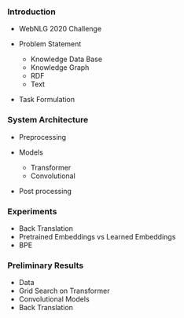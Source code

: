 ### Introduction

+ WebNLG 2020 Challenge

+ Problem Statement
  + Knowledge Data Base
  + Knowledge Graph
  + RDF
  + Text
+ Task Formulation

### System Architecture

+ Preprocessing

+ Models
  + Transformer
  + Convolutional
+ Post processing

### Experiments

+ Back Translation
+ Pretrained Embeddings vs Learned Embeddings
+ BPE

### Preliminary Results

+ Data 
+ Grid Search on Transformer
+ Convolutional Models
+ Back Translation 

